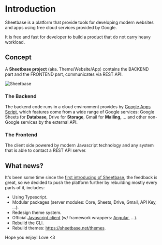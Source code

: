 # Introduction

Sheetbase is a platform that provide tools for developing modern websites and apps using free cloud services provided by Google.

It is free and fast for developer to build a product that do not carry heavy workload.

## Concept

A **Sheetbase project** (aka. Theme/Website/App) contains the BACKEND part and the FRONTEND part, communicates via REST API.

![Sheetbase](https://sheetbase.net/assets/images/explain.png "https://sheetbase.net")

### The Backend

The backend code runs in a cloud environment provides by [Google Apps Script](https://developers.google.com/apps-script/), which features come from a wide range of Google services: Google Sheets for **Database**, Drive for **Storage**, Gmail for **Mailing**, ... and other non-Google services by the external API.

### The Frontend

The client side powered by modern Javascript technology and any system that is able to contact a REST API server.

## What news?

It's been some time since the [first introducing of Sheetbase](https://medium.com/@lamnhan/introducing-sheetbase-a-new-way-to-build-websites-and-apps-c6a6bccb6254), the feedback is great, so we decided to push the platform further by rebuilding mostly every parts of it, includes:

- Using Typescript.
- Modular packages (server modules: Core, Sheets, Drive, Gmail, API Key, ...).
- Redesign theme system.
- Official [Javascript client](https://github.com/sheetbase/client) (w/ framework wrappers: [Angular](https://github.com/sheetbase/angular), ...).
- Rebuild the CLI.
- Rebuild themes: <https://sheetbase.net/themes>.

Hope you enjoy! Love <3